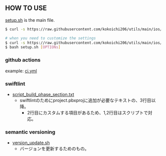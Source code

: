 ## HOW TO USE
[setup.sh](setup.sh) is the main file.

``` sh
$ curl -s https://raw.githubusercontent.com/kokoichi206/utils/main/ios/setup.sh -o setup.sh && bash setup.sh

# when you need to customize the settings
$ curl -s https://raw.githubusercontent.com/kokoichi206/utils/main/ios/setup.sh -o setup.sh
$ bash setup.sh [OPTIONs]
```

### github actions
example: [ci.yml](ci.yml)

### swiftlint
- [script_build_phase_section.txt](./script_build_phase_section.txt)
  - swiftlintのためにproject.pbxprojに追加が必要なテキストの、3行目以降。
    - 2行目にカスタムする項目があるため、1,2行目はスクリプトで対応。

### semantic versioning
- [version_update.sh](./version_update.sh)
  - バージョンを更新するためのもの。
